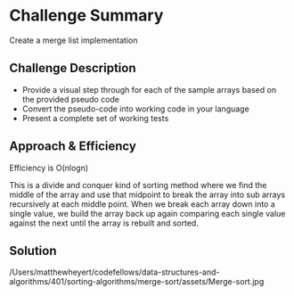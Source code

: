 # Challenge Summary
Create a merge list implementation

## Challenge Description
- Provide a visual step through for each of the sample arrays based on the provided pseudo code
- Convert the pseudo-code into working code in your language
- Present a complete set of working tests
## Approach & Efficiency
Efficiency is O(nlogn)

This is a divide and conquer kind of sorting method where we find the middle of the array and use that midpoint to break the array into sub arrays recursively at each middle point. When we break each array down into a single value, we build the array back up again comparing each single value against the next until the array is rebuilt and sorted. 

## Solution
/Users/matthewheyert/codefellows/data-structures-and-algorithms/401/sorting-algorithms/merge-sort/assets/Merge-sort.jpg